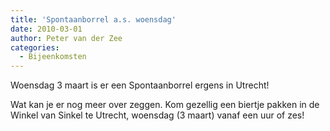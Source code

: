```yaml
---
title: 'Spontaanborrel a.s. woensdag'
date: 2010-03-01
author: Peter van der Zee
categories:
  - Bijeenkomsten
---
```


Woensdag 3 maart is er een Spontaanborrel ergens in Utrecht!

Wat kan je er nog meer over zeggen. Kom gezellig een biertje pakken in de Winkel van Sinkel te Utrecht, woensdag (3 maart) vanaf een uur of zes!
